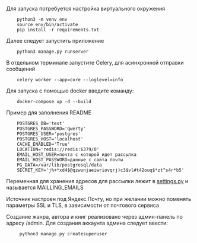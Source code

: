 Для запуска потребуется настройка виртуального окружения

        python3 -m venv env
        source env/bin/activate
        pip install -r requirements.txt

Далее следует запустить приложение 

        python3 manage.py runserver

В отдельном терминале запустите Celery, для асинхронной отправки сообщений

        celery worker --app=core --loglevel=info

Для запуска с помощью docker введите команду:
        
        docker-compose up -d --build

Пример для заполнения README

        POSTGRES_DB='test'
        POSTGRES_PASSWORD='qwerty'
        POSTGRES_USER='postgres'
        POSTGRES_HOST='localhost'
        CACHE_ENABLED='True'
        LOCATION='redis://redis:6379/0'
        EMAIL_HOST_USER=почта с которой идет рассылка
        EMAIL_HOST_PASSWORD=данные с сайта почты
        PG_DATA=/var/lib/postgresql/data
        SECRET_KEY='j%+*xd4$@qzwunjaeiwriovqrj)c3$vl#t42ouq$*zt^s4r*b5'

Переменная для хранения адресов для рассылки лежит в [settings.py](config/settings.py) и называется MAILLING_EMAILS

Источник настроен под Яндекс.Почту, но при желании можно поменять параметры SSL и TLS, в зависимости от почтового сервиса

Создание жанра, автора и книг реализовано через админ-панель по адресу /admin. Для создания аккаунта админа следует ввести:

         python3 manage.py createsuperuser 

